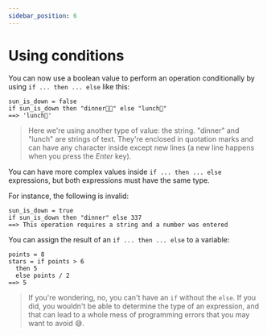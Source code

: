 ```yaml
---
sidebar_position: 6
---
```


# Using conditions

You can now use a boolean value to perform an operation conditionally by using `if ... then ... else` like this:

```deci live
sun_is_down = false
if sun_is_down then "dinner👩‍🍳" else "lunch💪"
==> 'lunch💪'
```

> Here we're using another type of value: the string. "dinner" and "lunch" are strings of text. They're enclosed in quotation marks and can have any character inside except new lines (a new line happens when you press the _Enter_ key).

You can have more complex values inside `if ... then ... else` expressions, but both expressions must have the same type.

For instance, the following is invalid:

```deci live
sun_is_down = true
if sun_is_down then "dinner" else 337
==> This operation requires a string and a number was entered
```

You can assign the result of an `if ... then ... else` to a variable:

```deci live
points = 8
stars = if points > 6
  then 5
  else points / 2
==> 5
```

> If you're wondering, no, you can't have an `if` without the `else`. If you did, you wouldn't be able to determine the type of an expression, and that can lead to a whole mess of programming errors that you may want to avoid 😅.
